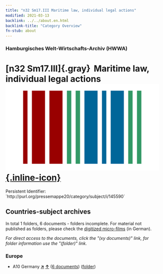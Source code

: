 ```yaml
---
title: "n32 Sm17.III Maritime law, individual legal actions"
modified: 2021-03-13
backlink: ../../about.en.html
backlink-title: "Category Overview"
fn-stub: about
---
```


### Hamburgisches Welt-Wirtschafts-Archiv (HWWA)

# [n32 Sm17.III]{.gray}&#8201; Maritime law, individual legal actions &#160; [![Wikidata](/images/Wikidata-logo.svg "Wikidata"){.inline-icon}](http://www.wikidata.org/entity/Q104711174)

<div class="hint">Persistent Identifier: `http://purl.org/pressemappe20/category/subject/i/145590`</div>







## Countries-subject archives





In total 1 folders, 6 documents - folders incomplete.
For material not published as folders, please check the [digitized micro-films](/film/h1_sh.de.html) (in German).

_For direct access to the documents, click the "(xy documents)" link, for folder information use the "(folder)" link._



### Europe

- A10 Germany [**&nearr;**](../../../geo/i/126128/about.en.html "Germany (all folders)") [**&uarr;**](../../../geo/about.en.html#A10 "Country category system") (<a href="https://pm20.zbw.eu/iiifview/folder/sh/126128,145590" title="about: Germany : Maritime law, individual legal actions" target="_blank">6 documents</a>) ([folder](../../../../folder/sh/1261xx/126128/1455xx/145590/about.en.html))








